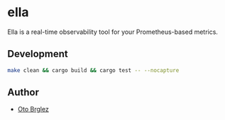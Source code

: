 # ella

Ella is a real-time observability tool for your Prometheus-based metrics.

## Development

```bash
make clean && cargo build && cargo test -- --nocapture
```

## Author
- [Oto Brglez](https://github.com/otobrglez)
